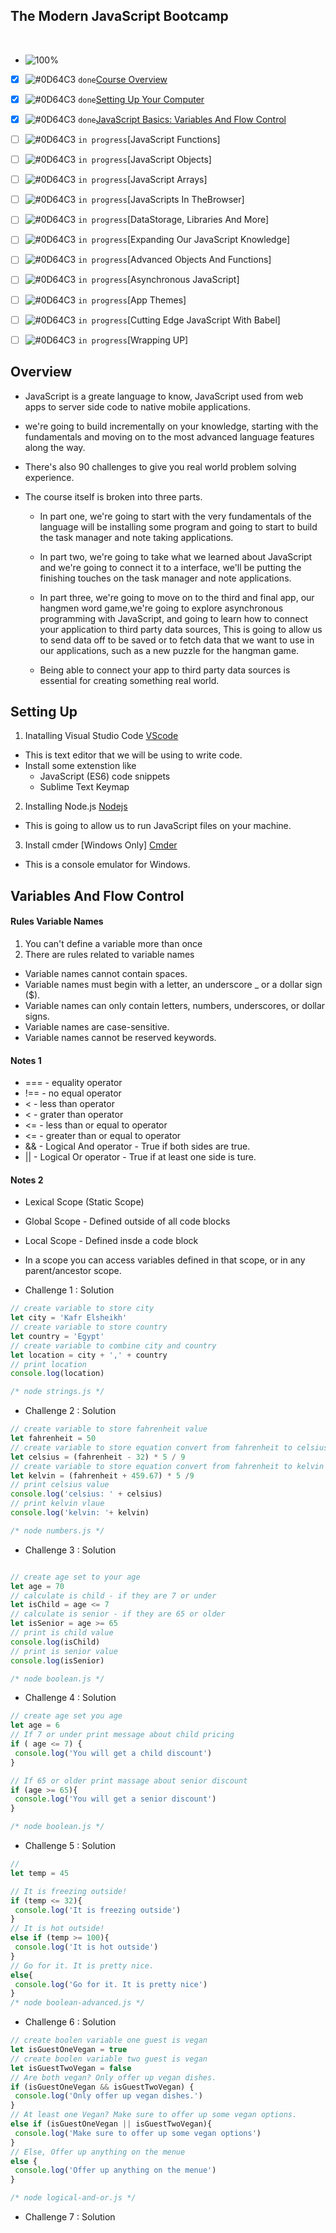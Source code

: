 ## The Modern JavaScript Bootcamp
<br />

- ![100%](https://progress-bar.dev/30/?title=Done)

- [x] ![#0D64C3](https://via.placeholder.com/12/0D64C3/000000?text=+) `done`[Course Overview](#overview)
- [x] ![#0D64C3](https://via.placeholder.com/12/0D64C3/000000?text=+) `done`[Setting Up Your Computer](#setting-up)
- [x] ![#0D64C3](https://via.placeholder.com/12/0D64C3/000000?text=+) `done`[JavaScript Basics: Variables And Flow Control](#variables-and-flow-control)
- [ ] ![#0D64C3](https://via.placeholder.com/12/0D64C3/000000?text=+) `in progress`[JavaScript Functions]
- [ ] ![#0D64C3](https://via.placeholder.com/12/0D64C3/000000?text=+) `in progress`[JavaScript Objects]
- [ ] ![#0D64C3](https://via.placeholder.com/12/0D64C3/000000?text=+) `in progress`[JavaScript Arrays]
- [ ] ![#0D64C3](https://via.placeholder.com/12/0D64C3/000000?text=+) `in progress`[JavaScripts In TheBrowser]
- [ ] ![#0D64C3](https://via.placeholder.com/12/0D64C3/000000?text=+) `in progress`[DataStorage, Libraries And More]
- [ ] ![#0D64C3](https://via.placeholder.com/12/0D64C3/000000?text=+) `in progress`[Expanding Our JavaScript Knowledge]
- [ ] ![#0D64C3](https://via.placeholder.com/12/0D64C3/000000?text=+) `in progress`[Advanced Objects And Functions]
- [ ] ![#0D64C3](https://via.placeholder.com/12/0D64C3/000000?text=+) `in progress`[Asynchronous JavaScript]
- [ ] ![#0D64C3](https://via.placeholder.com/12/0D64C3/000000?text=+) `in progress`[App Themes]
- [ ] ![#0D64C3](https://via.placeholder.com/12/0D64C3/000000?text=+) `in progress`[Cutting Edge JavaScript With Babel]
- [ ] ![#0D64C3](https://via.placeholder.com/12/0D64C3/000000?text=+) `in progress`[Wrapping UP]


## Overview

- JavaScript is a greate language to know, JavaScript used from web apps to server side code to native mobile applications.

- we're going to build incrementally on your knowledge, starting with the fundamentals and moving on to the most advanced language features along the way.

- There's also 90 challenges to give you real world problem solving experience.

- The course itself is broken into three parts.

    - In part one, we're going to start with the very fundamentals of the language will be installing some program and going to start to build the task manager and note taking applications.

    - In part two, we're going to take what we learned about JavaScript and we're going to connect it to a interface, we'll be putting the finishing touches on the task manager and note applications.

    - In part three, we're going to move on to the third and final app, our hangmen word game,we're going to explore asynchronous programming with JavaScript, and going to learn how to connect your application to third party data sources, This is going to allow us to send data off to be saved or to fetch data that we want to use in our applications, such as a new puzzle for the hangman game.

    - Being able to connect your app to third party data sources is essential for creating something real world.

## Setting Up

1. Inatalling Visual Studio Code [VScode](https://code.visualstudio.com/download)

- This is text editor that we will be using to write code.
- Install some extenstion like 
    - JavaScript (ES6) code snippets 
    - Sublime Text Keymap 

2. Installing Node.js [Nodejs](https://nodejs.org/en/download/)

- This is going to allow us to run JavaScript files on your machine.


3. Install cmder [Windows Only] [Cmder](https://cmder.net/)

- This is a console emulator for Windows.

## Variables And Flow Control

#### Rules Variable Names
1. You can't define a variable more than once
2. There are rules related to variable names
 * Variable names cannot contain spaces.
 * Variable names must begin with a letter, an underscore _ or a dollar sign ($).
 * Variable names can only contain letters, numbers, underscores, or dollar signs.
 * Variable names are case-sensitive.
 * Variable names cannot be reserved keywords.

#### Notes 1
* === - equality operator
* !== - no equal operator
*  <  - less than operator
* &lt;  - grater than operator
* <=  - less than or equal to operator
* &lt;=  - greater than or equal to operator 
* &&  - Logical And operator - True if both sides are true.
* ||  - Logical Or operator - True if at least one side is ture.

#### Notes 2
- Lexical Scope (Static Scope)
- Global Scope - Defined outside of all code blocks
- Local Scope - Defined insde a code block
- In a scope you can access variables defined in that scope, or in any parent/ancestor scope.



- Challenge 1 : Solution
```js
// create variable to store city
let city = 'Kafr Elsheikh'
// create variable to store country
let country = 'Egypt'
// create variable to combine city and country
let location = city + ',' + country
// print location
console.log(location)

/* node strings.js */
```
- Challenge 2 : Solution
```js
// create variable to store fahrenheit value
let fahrenheit = 50
// create variable to store equation convert from fahrenheit to celsius
let celsius = (fahrenheit - 32) * 5 / 9
// create variable to store equation convert from fahrenheit to kelvin
let kelvin = (fahrenheit + 459.67) * 5 /9
// print celsius value 
console.log('celsius: ' + celsius)
// print kelvin vlaue
console.log('kelvin: '+ kelvin)

/* node numbers.js */
```

- Challenge 3 : Solution

```js

// create age set to your age 
let age = 70
// calculate is child - if they are 7 or under
let isChild = age <= 7
// calculate is senior - if they are 65 or older
let isSenior = age >= 65
// print is child value
console.log(isChild)
// print is senior value
console.log(isSenior)

/* node boolean.js */
```

- Challenge 4 : Solution

```js
// create age set you age
let age = 6
// If 7 or under print message about child pricing
if ( age <= 7) {
 console.log('You will get a child discount')
}

// If 65 or older print massage about senior discount
if (age >= 65){
 console.log('You will get a senior discount')
}

/* node boolean.js */
```

- Challenge 5 : Solution 

```js
// 
let temp = 45

// It is freezing outside!
if (temp <= 32){
 console.log('It is freezing outside')
}
// It is hot outside!
else if (temp >= 100){
 console.log('It is hot outside')
}
// Go for it. It is pretty nice.
else{
 console.log('Go for it. It is pretty nice')
}
/* node boolean-advanced.js */
```

- Challenge 6 : Solution
``` js
// create boolen variable one guest is vegan
let isGuestOneVegan = true
// create boolen variable two guest is vegan
let isGuestTwoVegan = false 
// Are both vegan? Only offer up vegan dishes.
if (isGuestOneVegan && isGuestTwoVegan) {
 console.log('Only offer up vegan dishes.')
}
// At least one Vegan? Make sure to offer up some vegan options.
else if (isGuestOneVegan || isGuestTwoVegan){
 console.log('Make sure to offer up some vegan options')
}
// Else, Offer up anything on the menue
else {
 console.log('Offer up anything on the menue')
}

/* node logical-and-or.js */
```

- Challenge 7 : Solution

